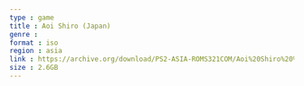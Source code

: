 ```yaml
---
type : game
title : Aoi Shiro (Japan)
genre : 
format : iso
region : asia
link : https://archive.org/download/PS2-ASIA-ROMS321COM/Aoi%20Shiro%20%28Japan%29.7z
size : 2.6GB
---
```


